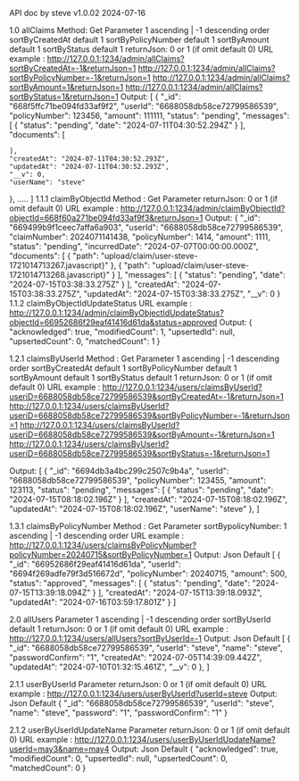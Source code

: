 API doc by steve v1.0.02  2024-07-16

1.0 allClaims
Method: Get
Parameter 
1 ascending |  -1 descending order
sortByCreatedAt default 1
sortByPolicyNumber default 1
sortByAmount default 1
sortByStatus default 1
returnJson: 0 or 1 (if omit default 0)
URL example :
http://127.0.0.1:1234/admin/allClaims?sortByCreatedAt=-1&returnJson=1
http://127.0.0.1:1234/admin/allClaims?sortByPolicyNumber=-1&returnJson=1
http://127.0.0.1:1234/admin/allClaims?sortByAmount=1&returnJson=1
http://127.0.0.1:1234/admin/allClaims?sortByStatus=1&returnJson=1
Output:
[
  {
    "_id": "668f5ffc71be094fd33af9f2",
    "userId": "6688058db58ce72799586539",
    "policyNumber": 123456,
    "amount": 111111,
    "status": "pending",
    "messages": [
      {
        "status": "pending",
        "date": "2024-07-11T04:30:52.294Z"
      }
    ],
    "documents": [
      
    ],
    "createdAt": "2024-07-11T04:30:52.293Z",
    "updatedAt": "2024-07-11T04:30:52.293Z",
    "__v": 0,
    "userName": "steve"
  },
 …..
]
1.1.1 claimByObjectId
Method : Get
Parameter 
returnJson: 0 or 1 (if omit default 0)
URL example :
http://127.0.0.1:1234/admin/claimByObjectId?objectId=668f60a271be094fd33af9f3&returnJson=1
Output:
{
  "_id": "669499b9f1ceec7affa6a903",
  "userId": "6688058db58ce72799586539",
  "claimNumber": 2024071141438,
  "policyNumber": 1414,
  "amount": 1111,
  "status": "pending",
  "incurredDate": "2024-07-07T00:00:00.000Z",
  "documents": [
    {
      "path": "upload/claim/user-steve-1721014713267.javascript}"
    },
    {
      "path": "upload/claim/user-steve-1721014713268.javascript}"
    }
  ],
  "messages": [
    {
      "status": "pending",
      "date": "2024-07-15T03:38:33.275Z"
    }
  ],
  "createdAt": "2024-07-15T03:38:33.275Z",
  "updatedAt": "2024-07-15T03:38:33.275Z",
  "__v": 0
}
1.1.2 claimByObjectIdUpdateStatus
URL example :
http://127.0.0.1:1234/admin/claimByObjectIdUpdateStatus?objectId=66952686f29eaf41416d61da&status=approved
Output:
{
  "acknowledged": true,
  "modifiedCount": 1,
  "upsertedId": null,
  "upsertedCount": 0,
  "matchedCount": 1
}

1.2.1 claimsByUserId
Method : Get
Parameter 
1 ascending |  -1 descending order
sortByCreatedAt default 1
sortByPolicyNumber default 1
sortByAmount default 1
sortByStatus default 1
returnJson: 0 or 1 (if omit default 0)
URL example :
http://127.0.0.1:1234/users/claimsByUserId?useriD=6688058db58ce72799586539&sortByCreatedAt=-1&returnJson=1
http://127.0.0.1:1234/users/claimsByUserId?useriD=6688058db58ce72799586539&sortByPolicyNumber=-1&returnJson=1
http://127.0.0.1:1234/users/claimsByUserId?useriD=6688058db58ce72799586539&sortByAmount=-1&returnJson=1
http://127.0.0.1:1234/users/claimsByUserId?useriD=6688058db58ce72799586539&sortByStatus=-1&returnJson=1

Output:
[
  {
    "_id": "6694db3a4bc299c2507c9b4a",
    "userId": "6688058db58ce72799586539",
    "policyNumber": 123455,
    "amount": 123113,
    "status": "pending",
    "messages": [
      {
        "status": "pending",
        "date": "2024-07-15T08:18:02.196Z"
      }
    ],
    "createdAt": "2024-07-15T08:18:02.196Z",
    "updatedAt": "2024-07-15T08:18:02.196Z",
    "userName": "steve"
  },
]

1.3.1  claimsByPolicyNumber
Method : Get
Parameter 
sortBypolicyNumber: 1 ascending |  -1 descending order
URL example :
http://127.0.0.1:1234/users/claimsByPolicyNumber?policyNumber=20240715&sortByPolicyNumber=1
Output: Json Default
[
  {
    "_id": "66952686f29eaf41416d61da",
    "userId": "6694f269adfe79f3d516672d",
    "policyNumber": 20240715,
    "amount": 500,
    "status": "approved",
    "messages": [
      {
        "status": "pending",
        "date": "2024-07-15T13:39:18.094Z"
      }
    ],
    "createdAt": "2024-07-15T13:39:18.093Z",
    "updatedAt": "2024-07-16T03:59:17.801Z"
  }
]


2.0 allUsers
Parameter 
1 ascending |  -1 descending order
sortByUserId default 1
returnJson: 0 or 1 (if omit default 0)
URL example :
http://127.0.0.1:1234/users/allUsers?sortByUserId=-1
Output: Json Default
 [ {
    "_id": "6688058db58ce72799586539",
    "userId": "steve",
    "name": "steve",
    "passwordConfirm": "1",
    "createdAt": "2024-07-05T14:39:09.442Z",
    "updatedAt": "2024-07-10T01:32:15.461Z",
    "__v": 0
  },
]


2.1.1 userByUserId
Parameter 
returnJson: 0 or 1 (if omit default 0)
URL example :
http://127.0.0.1:1234/users/userByUserId?userId=steve
Output: Json Default
{
  "_id": "6688058db58ce72799586539",
  "userId": "steve",
  "name": "steve",
  "password": "1",
  "passwordConfirm": "1"
}

2.1.2 userByUserIdUpdateName
Parameter 
returnJson: 0 or 1 (if omit default 0)
URL example :
http://127.0.0.1:1234/users/userByUserIdUpdateName?userId=may3&name=may4
Output: Json Default
{
  "acknowledged": true,
  "modifiedCount": 0,
  "upsertedId": null,
  "upsertedCount": 0,
  "matchedCount": 0
}
